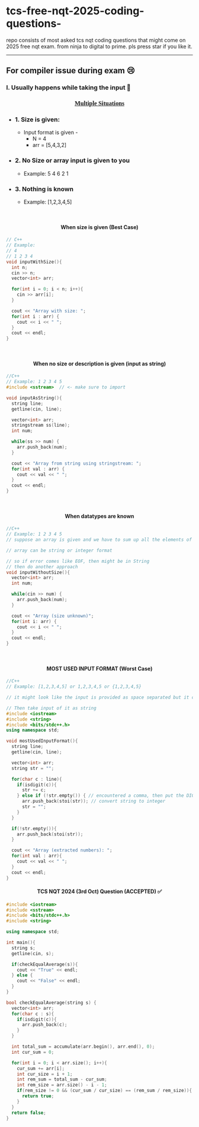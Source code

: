 # tcs-free-nqt-2025-coding-questions-

repo consists of most asked tcs nqt coding questions that might come on 2025 free nqt exam. from ninja to digital to prime. pls press star if you like it.

---
## For compiler issue during exam :cry:

### I. Usually happens while taking the input :pencil:

<h3 style="text-align: center; font-family: Times New Roman;"><u>Multiple Situations</u></h3>

- ### 1. Size is given:
  - Input format is given -
    - N = 4
    - arr = [5,4,3,2]

- ### 2. No Size or array input is given to you
  - Example: 5 4 6 2 1

- ### 3. Nothing is known
  - Example: [1,2,3,4,5]

<br>
<h4 style="text-align: center;">When size is given (Best Case)</h4>

```cpp
// C++
// Example: 
// 4
// 1 2 3 4
void inputWithSize(){
  int n;
  cin >> n;
  vector<int> arr;

  for(int i = 0; i < n; i++){
    cin >> arr[i];
  }

  cout << "Array with size: ";
  for(int i : arr) {
    cout << i << " ";
  }
  cout << endl;
}
```

<br>
<h4 style="text-align: center;">When no size or description is given (input as string)</h4>

```cpp
//C++
// Example: 1 2 3 4 5
#include <sstream>  // <- make sure to import 

void inputAsString(){
  string line;
  getline(cin, line);

  vector<int> arr;
  stringstream ss(line);
  int num;

  while(ss >> num) {
    arr.push_back(num);
  }

  cout << "Array from string using stringstream: ";
  for(int val : arr) {
    cout << val << " ";
  }
  cout << endl;
}
```

<br>
<h4 style="text-align: center;">When datatypes are known</h4>

```cpp
//C++
// Example: 1 2 3 4 5
// suppose an array is given and we have to sum up all the elements of the array

// array can be string or integer format

// so if error comes like EOF, then might be in String
// then do another approach
void inputWithoutSize(){
  vector<int> arr;
  int num;

  while(cin >> num) {
    arr.push_back(num);
  }

  cout << "Array (size unknown)";
  for(int i: arr) {
    cout << i << " ";
  }
  cout << endl;
}
```

<br>
<h4 style="text-align: center;">MOST USED INPUT FORMAT (Worst Case)</h4>

```cpp
//C++
// Example: [1,2,3,4,5] or 1,2,3,4,5 or {1,2,3,4,5}

// it might look like the input is provided as space separated but it can be given as comma separated

// Then take input of it as string
#include <iostream>
#include <string>
#include <bits/stdc++.h>
using namespace std;

void mostUsedInputFormat(){
  string line;
  getline(cin, line);

  vector<int> arr;
  string str = "";

  for(char c : line){
    if(isdigit(c)){  
      str += c;
    } else if (!str.empty()) { // encountered a comma, then put the DIGIT into the array and ignore the comma
      arr.push_back(stoi(str)); // convert string to integer
      str = "";
    }
  }

  if(!str.empty()){
    arr.push_back(stoi(str));
  }

  cout << "Array (extracted numbers): ";
  for(int val : arr){
    cout << val << " ";
  }
  cout << endl;
}
```

<h4 style="text-align: center;">TCS NQT 2024 (3rd Oct) Question (ACCEPTED) &#9989</h4>

```cpp
#include <iostream>
#include <sstream>
#include <bits/stdc++.h>
#include <string>

using namespace std;

int main(){
  string s;
  getline(cin, s);

  if(checkEqualAverage(s)){
    cout << "True" << endl;
  } else {
    cout << "False" << endl;
  }
}

bool checkEqualAverage(string s) {
  vector<int> arr;
  for(char c : s){
    if(isdigit(c)){
      arr.push_back(c);
    }
  }

  int total_sum = accumulate(arr.begin(), arr.end(), 0);
  int cur_sum = 0;

  for(int i = 0; i < arr.size(); i++){
    cur_sum += arr[i];
    int cur_size = i + 1;
    int rem_sum = total_sum - cur_sum;
    int rem_size = arr.size() - i - 1;
    if(rem_size != 0 && (cur_sum / cur_size) == (rem_sum / rem_size)){
      return true;
    }
  }
  return false;
}

```